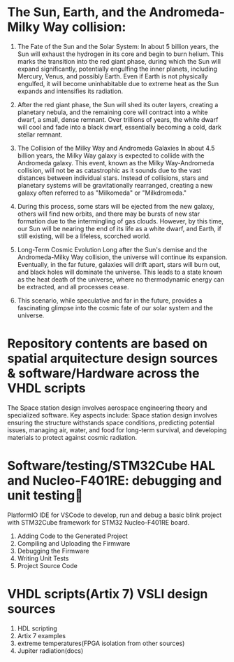 # The Sun, Earth, and the Andromeda-Milky Way collision:

1. The Fate of the Sun and the Solar System:
In about 5 billion years, the Sun will exhaust the hydrogen in its core and begin to burn helium. This marks the transition into the red giant phase, during which the Sun will expand significantly, potentially engulfing the inner planets, including Mercury, Venus, and possibly Earth. Even if Earth is not physically engulfed, it will become uninhabitable due to extreme heat as the Sun expands and intensifies its radiation.

2. After the red giant phase, the Sun will shed its outer layers, creating a planetary nebula, and the remaining core will contract into a white dwarf, a small, dense remnant. Over trillions of years, the white dwarf will cool and fade into a black dwarf, essentially becoming a cold, dark stellar remnant.

3. The Collision of the Milky Way and Andromeda Galaxies
In about 4.5 billion years, the Milky Way galaxy is expected to collide with the Andromeda galaxy. This event, known as the Milky Way-Andromeda collision, will not be as catastrophic as it sounds due to the vast distances between individual stars. Instead of collisions, stars and planetary systems will be gravitationally rearranged, creating a new galaxy often referred to as "Milkomeda" or "Milkdromeda."

4. During this process, some stars will be ejected from the new galaxy, others will find new orbits, and there may be bursts of new star formation due to the intermingling of gas clouds. However, by this time, our Sun will be nearing the end of its life as a white dwarf, and Earth, if still existing, will be a lifeless, scorched world.

5. Long-Term Cosmic Evolution
Long after the Sun's demise and the Andromeda-Milky Way collision, the universe will continue its expansion. Eventually, in the far future, galaxies will drift apart, stars will burn out, and black holes will dominate the universe. This leads to a state known as the heat death of the universe, where no thermodynamic energy can be extracted, and all processes cease.

6. This scenario, while speculative and far in the future, provides a fascinating glimpse into the cosmic fate of our solar system and the universe.

# Repository contents are based on spatial arquitecture design sources & software/Hardware across the VHDL scripts   

The Space station design involves aerospace engineering theory and specialized software. Key aspects include: 
Space station design involves ensuring the structure withstands space conditions, predicting potential issues, managing air, water, and food for long-term survival, and developing materials to protect against cosmic radiation.

# Software/testing/STM32Cube HAL and Nucleo-F401RE: debugging and unit testing
PlatformIO IDE for VSCode to develop, run and debug a basic blink project with STM32Cube framework for STM32 Nucleo-F401RE board.

1) Adding Code to the Generated Project
2) Compiling and Uploading the Firmware
3) Debugging the Firmware
4) Writing Unit Tests
5) Project Source Code

# VHDL scripts(Artix 7) VSLI design sources

1) HDL scripting
2) Artix 7 examples
3) extreme temperatures(FPGA isolation from other sources)
4) Jupiter radiation(docs)

